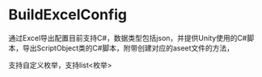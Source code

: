 # BuildExcelConfig
通过Excel导出配置目前支持C#，数据类型包括json，并提供Unity使用的C#脚本，导出ScriptObject类的C#脚本，附带创建对应的aseet文件的方法，

支持自定义枚举，支持list<枚举>